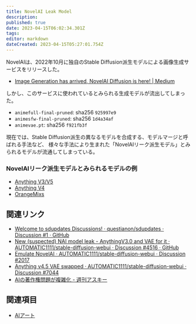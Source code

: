 ```yaml
---
title: NovelAI Leak Model
description: 
published: true
date: 2023-04-15T06:02:34.301Z
tags: 
editor: markdown
dateCreated: 2023-04-15T05:27:01.754Z
---
```


NovelAIは、2022年10月に独自のStable Diffusion派生モデルによる画像生成サービスをリリースした。

- [Image Generation has arrived, NovelAI Diffusion is here! | Medium](https://blog.novelai.net/image-generation-announcement-807b3cf0afec)

しかし、このサービスに使われているとみられる生成モデルが流出してしまった。

- `animefull-final-pruned`: sha256 `925997e9`
- `animesfw-final-pruned`: sha256 `1d4a34af`
- `animevae.pt`: sha256 `f921fb3f`

現在では、Stable Diffusion派生の異なるモデルを合成する、モデルマージと呼ばれる手法など、
様々な手法により生まれた「NovelAIリーク派生モデル」とみられるモデルが流通してしまっている。

### NovelAIリーク派生モデルとみられるモデルの例

- [Anything V3/V5](https://civitai.com/models/9409)
- [Anything V4](https://huggingface.co/andite/anything-v4.0)
- [OrangeMixs](https://huggingface.co/WarriorMama777/OrangeMixs)

## 関連リンク

- [Welcome to sdupdates Discussions! · questianon/sdupdates · Discussion #1 · GitHub](https://github.com/questianon/sdupdates/discussions/1#discussioncomment-4087175)
- [New (suspected) NAI model leak - AnythingV3.0 and VAE for it · AUTOMATIC1111/stable-diffusion-webui · Discussion #4516 · GitHub](https://github.com/AUTOMATIC1111/stable-diffusion-webui/discussions/4516)
- [Emulate NovelAI · AUTOMATIC1111/stable-diffusion-webui · Discussion #2017](https://github.com/AUTOMATIC1111/stable-diffusion-webui/discussions/2017)
- [Anything v4.5 VAE swapped · AUTOMATIC1111/stable-diffusion-webui · Discussion #7044](https://github.com/AUTOMATIC1111/stable-diffusion-webui/discussions/7044)
- [AIの著作権問題が複雑化 - 週刊アスキー](https://weekly.ascii.jp/elem/000/004/124/4124486/2/)

## 関連項目

- [AIアート](/aiart)
